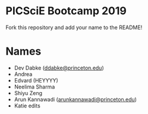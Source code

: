 # PICSciE Bootcamp 2019
Fork this repository and add your name to the README!

# Names
 - Dev Dabke (ddabke@princeton.edu)
 - Andrea
 - Edvard (HEYYYY)
 - Neelima Sharma
 - Shiyu Zeng
 - Arun Kannawadi (arunkannawadi@princeton.edu)
 - Katie edits
